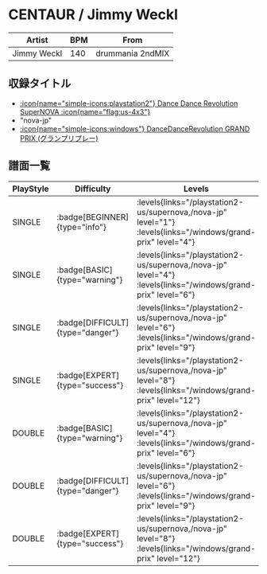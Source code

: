 # CENTAUR / Jimmy Weckl

|Artist|BPM|From|
|------|---|----|
|Jimmy Weckl|140|drummania 2ndMIX|

## 収録タイトル

- [:icon{name="simple-icons:playstation2"} Dance Dance Revolution SuperNOVA :icon{name="flag:us-4x3"}](/playstation2-us/supernova)
- "nova-jp"
- [:icon{name="simple-icons:windows"} DanceDanceRevolution GRAND PRIX (グランプリプレー)](/windows/grand-prix)

## 譜面一覧

|PlayStyle|Difficulty|Levels|Notes|Movie|
|---------|----------|------|-----|-----|
|SINGLE| :badge[BEGINNER]{type="info"}| :levels{links="/playstation2-us/supernova,/nova-jp" level="1"} :levels{links="/windows/grand-prix" level="4"}|73/0||
|SINGLE| :badge[BASIC]{type="warning"}| :levels{links="/playstation2-us/supernova,/nova-jp" level="4"} :levels{links="/windows/grand-prix" level="6"}|147/9||
|SINGLE| :badge[DIFFICULT]{type="danger"}| :levels{links="/playstation2-us/supernova,/nova-jp" level="6"} :levels{links="/windows/grand-prix" level="9"}|207/9||
|SINGLE| :badge[EXPERT]{type="success"}| :levels{links="/playstation2-us/supernova,/nova-jp" level="8"} :levels{links="/windows/grand-prix" level="12"}|283/6||
|DOUBLE| :badge[BASIC]{type="warning"}| :levels{links="/playstation2-us/supernova,/nova-jp" level="4"} :levels{links="/windows/grand-prix" level="6"}|159/8||
|DOUBLE| :badge[DIFFICULT]{type="danger"}| :levels{links="/playstation2-us/supernova,/nova-jp" level="6"} :levels{links="/windows/grand-prix" level="9"}|211/5||
|DOUBLE| :badge[EXPERT]{type="success"}| :levels{links="/playstation2-us/supernova,/nova-jp" level="8"} :levels{links="/windows/grand-prix" level="12"}|310/2||
